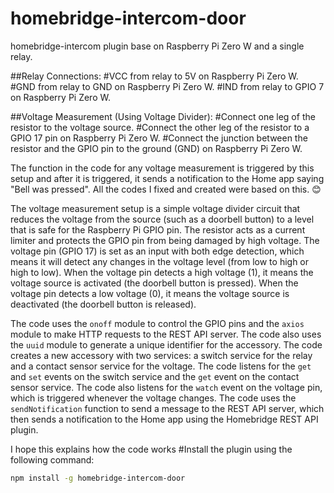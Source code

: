 # homebridge-intercom-door
homebridge-intercom plugin base on Raspberry Pi Zero W and a single relay.

##Relay Connections: 
#VCC from relay to 5V on Raspberry Pi Zero W. 
#GND from relay to GND on Raspberry Pi Zero W. 
#IND from relay to GPIO 7 on Raspberry Pi Zero W.

##Voltage Measurement (Using Voltage Divider): 
#Connect one leg of the resistor to the voltage source. 
#Connect the other leg of the resistor to a GPIO 17 pin on Raspberry Pi Zero W. 
#Connect the junction between the resistor and the GPIO pin to the ground (GND) on Raspberry Pi Zero W.

The function in the code for any voltage measurement is triggered by this setup and after it is triggered, it sends a notification to the Home app saying "Bell was pressed". All the codes I fixed and created were based on this. 😊

The voltage measurement setup is a simple voltage divider circuit that reduces the voltage from the source (such as a doorbell button) to a level that is safe for the Raspberry Pi GPIO pin. The resistor acts as a current limiter and protects the GPIO pin from being damaged by high voltage. The voltage pin (GPIO 17) is set as an input with both edge detection, which means it will detect any changes in the voltage level (from low to high or high to low). When the voltage pin detects a high voltage (1), it means the voltage source is activated (the doorbell button is pressed). When the voltage pin detects a low voltage (0), it means the voltage source is deactivated (the doorbell button is released).

The code uses the `onoff` module to control the GPIO pins and the `axios` module to make HTTP requests to the REST API server. The code also uses the `uuid` module to generate a unique identifier for the accessory. The code creates a new accessory with two services: a switch service for the relay and a contact sensor service for the voltage. The code listens for the `get` and `set` events on the switch service and the `get` event on the contact sensor service. The code also listens for the `watch` event on the voltage pin, which is triggered whenever the voltage changes. The code uses the `sendNotification` function to send a message to the REST API server, which then sends a notification to the Home app using the Homebridge REST API plugin.

I hope this explains how the code works
#Install the plugin using the following command:

```bash
npm install -g homebridge-intercom-door
